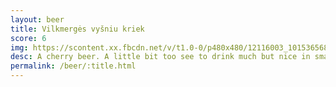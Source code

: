 ```yaml
---
layout: beer
title: Vilkmergės vyšniu kriek
score: 6
img: https://scontent.xx.fbcdn.net/v/t1.0-0/p480x480/12116003_10153656865943745_8818428390735256762_n.jpg?oh=aa99ecf6420a38c4a12fef3e94b5d72b&oe=5921DB1E
desc: A cherry beer. A little bit too see to drink much but nice in small doses
permalink: /beer/:title.html
---
```

